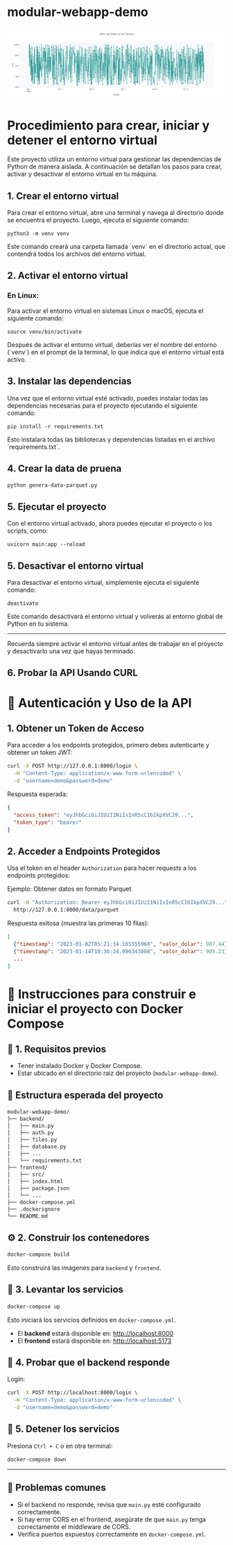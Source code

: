 # modular-webapp-demo

![Gráfico de ejemplo](./grafico.png)

# Procedimiento para crear, iniciar y detener el entorno virtual

Este proyecto utiliza un entorno virtual para gestionar las dependencias de Python de manera aislada. A continuación se detallan los pasos para crear, activar y desactivar el entorno virtual en tu máquina.

## 1. Crear el entorno virtual

Para crear el entorno virtual, abre una terminal y navega al directorio donde se encuentra el proyecto. Luego, ejecuta el siguiente comando:

```
python3 -m venv venv
```

Este comando creará una carpeta llamada \`venv\` en el directorio actual, que contendrá todos los archivos del entorno virtual.

## 2. Activar el entorno virtual

### En Linux:

Para activar el entorno virtual en sistemas Linux o macOS, ejecuta el siguiente comando:

```
source venv/bin/activate
```

Después de activar el entorno virtual, deberías ver el nombre del entorno (\`venv\`) en el prompt de la terminal, lo que indica que el entorno virtual está activo.

## 3. Instalar las dependencias

Una vez que el entorno virtual esté activado, puedes instalar todas las dependencias necesarias para el proyecto ejecutando el siguiente comando:

```
pip install -r requirements.txt
```

Esto instalará todas las bibliotecas y dependencias listadas en el archivo \`requirements.txt\`.


## 4. Crear la data de pruena 

```
python genera-data-parquet.py
```

## 5. Ejecutar el proyecto

Con el entorno virtual activado, ahora puedes ejecutar el proyecto o los scripts, como:

```
uvicorn main:app --reload
```

## 5. Desactivar el entorno virtual

Para desactivar el entorno virtual, simplemente ejecuta el siguiente comando:

```
deactivate
```

Este comando desactivará el entorno virtual y volverás al entorno global de Python en tu sistema.

---

Recuerda siempre activar el entorno virtual antes de trabajar en el proyecto y desactivarlo una vez que hayas terminado.


## 6. Probar la API Usando CURL


# 🔐 Autenticación y Uso de la API

## 1. Obtener un Token de Acceso

Para acceder a los endpoints protegidos, primero debes autenticarte y obtener un token JWT:

```bash
curl -X POST http://127.0.0.1:8000/login \
  -H "Content-Type: application/x-www-form-urlencoded" \
  -d "username=demo&password=demo"
```

Respuesta esperada:

```json
{
  "access_token": "eyJhbGciOiJIUzI1NiIsInR5cCI6IkpXVCJ9...",
  "token_type": "bearer"
}
```

## 2. Acceder a Endpoints Protegidos

Usa el token en el header `Authorization` para hacer requests a los endpoints protegidos:

Ejemplo: Obtener datos en formato Parquet

```bash
curl -H "Authorization: Bearer eyJhbGciOiJIUzI1NiIsInR5cCI6IkpXVCJ9..." \
  http://127.0.0.1:8000/data/parquet
```

Respuesta exitosa (muestra las primeras 10 filas):

```json
[
  {"timestamp": "2023-01-02T05:21:34.165555968", "valor_dolar": 987.44},
  {"timestamp": "2023-01-14T10:36:24.096343808", "valor_dolar": 903.23},
  ...
]

```



# 🚀 Instrucciones para construir e iniciar el proyecto con Docker Compose

## 🐳 1. Requisitos previos

- Tener instalado Docker y Docker Compose.
- Estar ubicado en el directorio raíz del proyecto (`modular-webapp-demo`).

## 📁 Estructura esperada del proyecto

```
modular-webapp-demo/
├── backend/
│   ├── main.py
│   ├── auth.py
│   ├── files.py
│   ├── database.py
│   ├── ...
│   └── requirements.txt
├── frontend/
│   ├── src/
│   ├── index.html
│   ├── package.json
│   └── ...
├── docker-compose.yml
├── .dockerignore
└── README.md
```

## ⚙️ 2. Construir los contenedores

```bash
docker-compose build
```

Esto construirá las imágenes para `backend` y `frontend`.

## 🚀 3. Levantar los servicios

```bash
docker-compose up
```

Esto iniciará los servicios definidos en `docker-compose.yml`.

- El **backend** estará disponible en: [http://localhost:8000](http://localhost:8000)
- El **frontend** estará disponible en: [http://localhost:5173](http://localhost:5173)

## 🧪 4. Probar que el backend responde

Login:

```bash
curl -X POST http://localhost:8000/login \
  -H "Content-Type: application/x-www-form-urlencoded" \
  -d "username=demo&password=demo"
```

## 🛑 5. Detener los servicios

Presiona `Ctrl + C` o en otra terminal:

```bash
docker-compose down
```

---

## 🐞 Problemas comunes

- Si el backend no responde, revisa que `main.py` esté configurado correctamente.
- Si hay error CORS en el frontend, asegúrate de que `main.py` tenga correctamente el middleware de CORS.
- Verifica puertos expuestos correctamente en `docker-compose.yml`.
